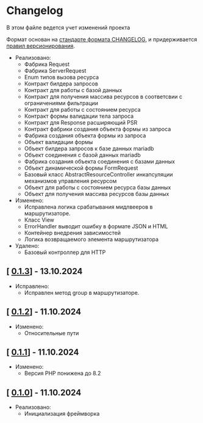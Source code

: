 
# Changelog

В этом файле ведется учет изменений проекта

Формат основан на [стандарте формата CHANGELOG](https://keepachangelog.com/en/1.0.0/),
и придерживается [правил версионирования](https://semver.org/spec/v2.0.0.html).

- Реализовано:
  - Фабрика Request
  - Фабрика ServerRequest
  - Enum типов вызова ресурса
  - Контракт билдера запросов 
  - Контракт для работы с базой данных
  - Контракт для получения массива ресурсов в соответсвии с ограничениями фильтрации
  - Контракт для работы с состоянием ресурса
  - Контракт формы валидации тела запроса
  - Контракт для Response расширяющий PSR
  - Контракт фабрики создания объекта формы из запроса
  - Фабрика создания объекта формы из запроса
  - Объект валидации формы
  - Объект билдера запросов к базе данных mariadb
  - Объект соединения с базой данных mariadb
  - Фабрика создания объекта соединения с базами данных
  - Объект динамической формы FormRequest
  - Базовый класс AbstractResourceController инкапсуляции механизмов управления ресурсом
  - Объект для работы с состоянием ресурса базы данных
  - Объект для получения массива ресурсов базы данных
- Изменено:
  - Исправлена логика срабатывания мидлвееров в маршрутизаторе.
  - Класс View
  - ErrorHandler выводит ошибку в формате JSON и HTML
  - Контейнер внедрения зависимостей
  - Логика возвращаемого элемента маршрутизатора
- Удалено:
  - Базовый контроллер для HTTP

## [ [0.1.3](https://github.com/ko-narsky/framework-new/releases/tag/0.1.3)] - 13.10.2024

- Исправлено:
  - Исправлен метод group в маршрутизаторе.

## [ [0.1.2](https://github.com/ko-narsky/framework-new/releases/tag/0.1.2)] - 11.10.2024

- Изменено:
  - Относительные пути

## [ [0.1.1](https://github.com/ko-narsky/framework-new/releases/tag/0.1.1)] - 11.10.2024

- Изменено:
  - Версия PHP понижена до 8.2

## [ [0.1.0](https://github.com/ko-narsky/framework-new/releases/tag/0.1.0)] - 11.10.2024

- Реализовано:
    - Инициализация фреймворка